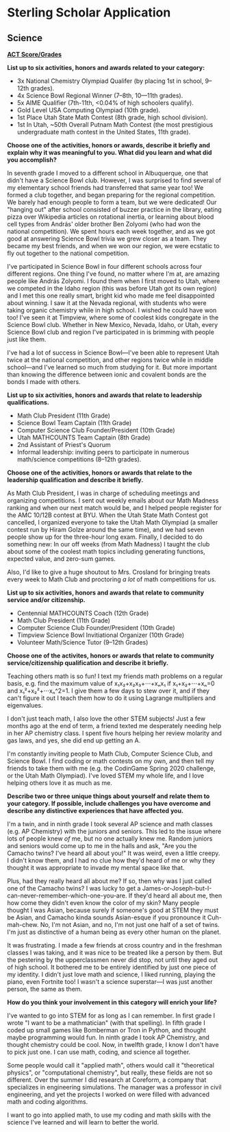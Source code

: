 # Sterling Scholar Application
## Science

**[ACT Score/Grades](./Transcript.md)**


**List up to six activities, honors and awards related to your category:**
- 3x National Chemistry Olympiad Qualifer (by placing 1st in school, 9–12th grades).
- 4x Science Bowl Regional Winner (7–8th, 10—11th grades).
- 5x AIME Qualifier (7th-11th, <0.04% of high schoolers qualify).
- Gold Level USA Computing Olympiad (10th grade).
- 1st Place Utah State Math Contest (8th grade, high school division).
- 1st In Utah, ~50th Overall Putnam Math Contest (the most prestigious undergraduate math contest in the United States, 11th grade).

**Choose one of the activities, honors or awards, describe it briefly and explain why it was meaningful to you. What did you learn and what did you accomplish?**

In seventh grade I moved to a different school in Albuquerque, one that didn't have a Science Bowl club. However, I was surprised to find several of my elementary school friends had transferred that same year too! We formed a club together, and began preparing for the regional competition. We barely had enough people to form a team, but we were dedicated! Our "hanging out" after school consisted of buzzer practice in the library, eating pizza over Wikipedia articles on rotational inertia, or learning about blood cell types from András' older brother Ben Zolyomi (who had won the national competition). We spent hours each week together, and as we got good at answering Science Bowl trivia we grew closer as a team. They became my best friends, and when we won our region, we were ecstatic to fly out together to the national competition.

I've participated in Science Bowl in four different schools across four different regions. One thing I've found, no matter where I'm at, are amazing people like András Zolyomi. I found them when I first moved to Utah, where we competed in the Idaho region (this was before Utah got its own region) and I met this one really smart, bright kid who made me feel disappointed about winning. I saw it at the Nevada regional, with students who were taking organic chemistry while in high school. I wished he could have won too! I've seen it at Timpview, where some of coolest kids congregate in the Science Bowl club. Whether in New Mexico, Nevada, Idaho, or Utah, every Science Bowl club and region I've participated in is brimming with people just like them.

I've had a lot of success in Science Bowl—I've been able to represent Utah twice at the national competition, and other regions twice while in middle school—and I've learned so much from studying for it. But more important than knowing the difference between ionic and covalent bonds are the bonds I made with others.

**List up to six activities, honors and awards that relate to leadership qualifications.**
- Math Club President (11th Grade)
- Science Bowl Team Captain (11th Grade)
- Computer Science Club Founder/President (10th Grade)
- Utah MATHCOUNTS Team Captain (8th Grade)
- 2nd Assistant of Priest's Quorum
- Informal leadership: inviting peers to participate in numerous math/science competitions (8–12th grades).

**Choose one of the activities, honors or awards that relate to the leadership qualification and describe it briefly.**

As Math Club President, I was in charge of scheduling meetings and organizing competitions. I sent out weekly emails about our Math Madness ranking and when our next match would be, and I helped people register for the AMC 10/12B contest at BYU. When the Utah State Math Contest got cancelled, I organized everyone to take the Utah Math Olympiad (a smaller contest run by Hiram Golze around the same time), and we had seven people show up for the three-hour long exam. Finally, I decided to do something new: In our off weeks (from Math Madness) I taught the club about some of the coolest math topics including generating functions, expected value, and zero-sum games.

Also, I'd like to give a huge shoutout to Mrs. Crosland for bringing treats every week to Math Club and proctoring *a lot* of math competitions for us.

**List up to six activities, honors and awards that relate to community service and/or citizenship.**
- Centennial MATHCOUNTS Coach (12th Grade)
- Math Club President (11th Grade)
- Computer Science Club Founder/President (10th Grade)
- Timpview Science Bowl Invitiational Organizer (10th Grade)
- Volunteer Math/Science Tutor (9–12th Grades)

**Choose one of the activites, honors or awards that relate to community service/citizenship qualification and describe it briefly.**

Teaching others math is so fun! I text my friends math problems on a regular basis, e.g. find the maximum value of x₁x₂+x₂x₃+⋅⋅⋅+xₙx₁ if x₁+x₂+⋅⋅⋅+xₙ=0 and x₁²+x₂²+⋅⋅⋅xₙ^2=1. I give them a few days to stew over it, and if they can't figure it out I teach them how to do it using Lagrange multipliers and eigenvalues.

I don't just teach math, I also love the other STEM subjects! Just a few months ago at the end of term, a friend texted me desperately needing help in her AP chemistry class. I spent five hours helping her review molarity and gas laws, and yes, she did end up getting an A.

I'm constantly inviting people to Math Club, Computer Science Club, and Science Bowl. I find coding or math contests on my own, and then tell my friends to take them with me (e.g. the CodinGame Spring 2020 challenge, or the Utah Math Olympiad). I've loved STEM my whole life, and I love helping others love it as much as me.

**Describe two or three unique things about yourself and relate them to your category. If possible, include challenges you have overcome and describe any distinctive experiences that have affected you.**

I'm a twin, and in ninth grade I took several AP science and math classes (e.g. AP Chemistry) with the juniors and seniors. This led to the issue where lots of people knew *of* me, but no one actually knew me. Random juniors and seniors would come up to me in the halls and ask, "Are you the Camacho twins? I've heard all about you!" It was weird, even a little creepy. I didn't know them, and I had no clue how they'd heard of me or why they thought it was appropriate to invade my mental space like that.

Plus, had they really heard all about me? If so, then why was I just called one of the Camacho twins? I was lucky to get a James-or-Joseph-but-I-can-never-remember-which-one-you-are. If they'd heard all about me, then how come they didn't even know the color of my skin? Many people thought I was Asian, because surely if someone's good at STEM they must be Asian, and Camacho kinda sounds Asian-esque if you pronounce it Cuh-mah-chew. No, I'm not Asian, and no, I'm not just one half of a set of twins. I'm just as distinctive of a human being as every other human on the planet.

It was frustrating. I made a few friends at cross country and in the freshman classes I was taking, and it was nice to be treated like a person by them. But the pestering by the upperclassmen never did stop, not until they aged out of high school. It bothered me to be entirely identified by just one piece of my identity. I didn't just love math and science, I liked running, playing the piano, even Fortnite too! I wasn't a science superstar—I was just another person, the same as them.

**How do you think your involvement in this category will enrich your life?**

I've wanted to go into STEM for as long as I can remember. In first grade I wrote "I want to be a mathmatician" (with that spelling). In fifth grade I coded up small games like Bomberman or Tron in Python, and thought maybe programming would fun. In ninth grade I took AP Chemistry, and thought chemistry could be cool. Now, in twelfth grade, I know I don't have to pick just one. I can use math, coding, and science all together.

Some people would call it "applied math", others would call it "theoretical physics", or "computational chemistry", but really, these fields are not so different. Over the summer I did research at Coreform, a company that specializes in engineering simulations. The manager was a professor in civil engineering, and yet the projects I worked on were filled with advanced math and coding algorithms.

I want to go into applied math, to use my coding and math skills with the science I've learned and will learn to better the world.
